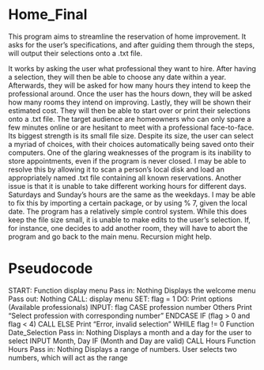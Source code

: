 # Home_Final

This program aims to streamline the reservation of home improvement. It asks for the
user’s specifications, and after guiding them through the steps, will output their selections onto a
.txt file.

It works by asking the user what professional they want to hire. After having a selection,
they will then be able to choose any date within a year. Afterwards, they will be asked for how
many hours they intend to keep the professional around. Once the user has the hours down, they
will be asked how many rooms they intend on improving. Lastly, they will be shown their
estimated cost. They will then be able to start over or print their selections onto a .txt file.
The target audience are homeowners who can only spare a few minutes online or are
hesitant to meet with a professional face-to-face.
Its biggest strength is its small file size. Despite its size, the user can select a myriad of
choices, with their choices automatically being saved onto their computers.
One of the glaring weaknesses of the program is its inability to store appointments, even
if the program is never closed. I may be able to resolve this by allowing it to scan a person’s
local disk and load an appropriately named .txt file containing all known reservations.
Another issue is that it is unable to take different working hours for different days.
Saturdays and Sunday’s hours are the same as the weekdays. I may be able to fix this by
importing a certain package, or by using % 7, given the local date.
The program has a relatively simple control system. While this does keep the file size
small, it is unable to make edits to the user’s selection. If, for instance, one decides to add
another room, they will have to abort the program and go back to the main menu. Recursion
might help.

# Pseudocode
START:
Function display menu
Pass in: Nothing
Displays the welcome menu
Pass out: Nothing
CALL: display menu
SET: flag = 1
DO:
Print options (Available professionals)
INPUT: flag
CASE profession number
Others
Print “Select profession with corresponding number”
ENDCASE
IF (flag > 0 and flag < 4)
CALL
ELSE
Print “Error, invalid selection”
WHILE flag != 0
Function Date_Selection
Pass in: Nothing
Displays a month and a day for the user to select
INPUT Month, Day
IF (Month and Day are valid)
CALL Hours
Function Hours
Pass in: Nothing
Displays a range of numbers. User selects two numbers, which will act as the range
